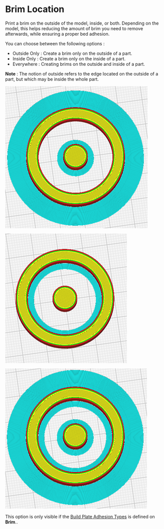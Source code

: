 Brim Location
====
Print a brim on the outside of the model, inside, or both. Depending on the model, this helps reducing the amount of brim you need to remove afterwards, while ensuring a proper bed adhesion.

You can choose between the following options :

- Outside Only : Create a brim only on the outside of a part. 
- Inside Only : Create a brim only on the inside of a part.
- Everywhere : Creating brims on the outside and inside of a part.

**Note** : The notion of outside refers to the edge located on the outside of a part, but which may be inside the whole part.

![Brim Outside Only](../images/brim_outside.png)

![Brim Inside Only](../images/brim_inside.png)

![Brim Everywhere Only](../images/brim_everywhere.png)


This option is only visible if the [Build Plate Adhesion Types](adhesion_type.md) is defined on **Brim**..

